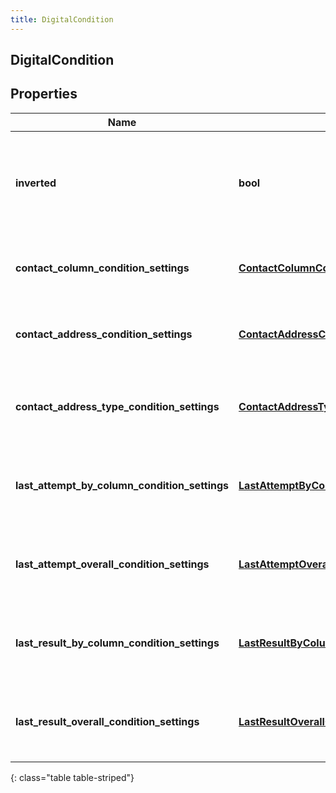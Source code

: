 ```yaml
---
title: DigitalCondition
---
```

## DigitalCondition

## Properties

|Name | Type | Description | Notes|
|------------ | ------------- | ------------- | -------------|
| **inverted** | **bool** | If true, inverts the result of evaluating this condition. Default is false. | [optional] |
| **contact_column_condition_settings** | [**ContactColumnConditionSettings**](ContactColumnConditionSettings.html) | The settings for a &#39;contact list column&#39; condition. | [optional] |
| **contact_address_condition_settings** | [**ContactAddressConditionSettings**](ContactAddressConditionSettings.html) | The settings for a &#39;contact address&#39; condition. | [optional] |
| **contact_address_type_condition_settings** | [**ContactAddressTypeConditionSettings**](ContactAddressTypeConditionSettings.html) | The settings for a &#39;contact address type&#39; condition. | [optional] |
| **last_attempt_by_column_condition_settings** | [**LastAttemptByColumnConditionSettings**](LastAttemptByColumnConditionSettings.html) | The settings for a &#39;last attempt by column&#39; condition. | [optional] |
| **last_attempt_overall_condition_settings** | [**LastAttemptOverallConditionSettings**](LastAttemptOverallConditionSettings.html) | The settings for a &#39;last attempt overall&#39; condition. | [optional] |
| **last_result_by_column_condition_settings** | [**LastResultByColumnConditionSettings**](LastResultByColumnConditionSettings.html) | The settings for a &#39;last result by column&#39; condition. | [optional] |
| **last_result_overall_condition_settings** | [**LastResultOverallConditionSettings**](LastResultOverallConditionSettings.html) | The settings for a &#39;last result overall&#39; condition. | [optional] |
{: class="table table-striped"}


